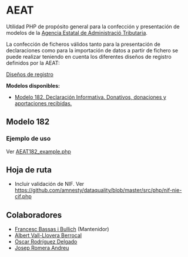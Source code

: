 # AEAT

Utilidad PHP de propósito general para la confección y presentación de modelos de la [Agencia Estatal de Administració Tributaria](https://www.agenciatributaria.es).

La confección de ficheros válidos tanto para la presentación de declaraciones como para la importación de datos a partir de fichero se puede realizar teniendo en cuenta los diferentes diseños de registro definidos por la AEAT:

[Diseños de registro](https://www.agenciatributaria.es/AEAT.internet/Inicio/Ayuda/Disenos_de_registro/Disenos_de_registro.shtml)

**Modelos disponibles:**

- [Modelo 182. Declaración Informativa. Donativos, donaciones y aportaciones recibidas.](https://www.agenciatributaria.gob.es/AEAT.sede/procedimientoini/GI02.shtml)

## Modelo 182

### Ejemplo de uso

Ver [AEAT182_example.php](/examples/AEAT182_example.php)

## Hoja de ruta

- Incluir validación de NIF. Ver https://github.com/amnesty/dataquality/blob/master/src/php/nif-nie-cif.php

## Colaboradores

- [Francesc Bassas i Bullich](https://github.com/francescbassas) (Mantenidor)
- [Albert Vall-Llovera Berrocal](https://github.com/avall-llovera)
- [Oscar Rodríguez Delgado](https://github.com/litelo22)
- [Josep Romera Andreu](https://github.com/jromeraa)
